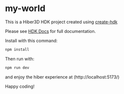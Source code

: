 # my-world

This is a Hiber3D HDK project created using [create-hdk](https://www.npmjs.com/package/create-hdk)

Please see [HDK Docs](https://developer.hiber3d.com/docs/) for full documentation.

Install with this command:

```bash
npm install
```

Then run with:

```bash
npm run dev
```

and enjoy the hiber experience at
(http://localhost:5173/)

Happy coding!

